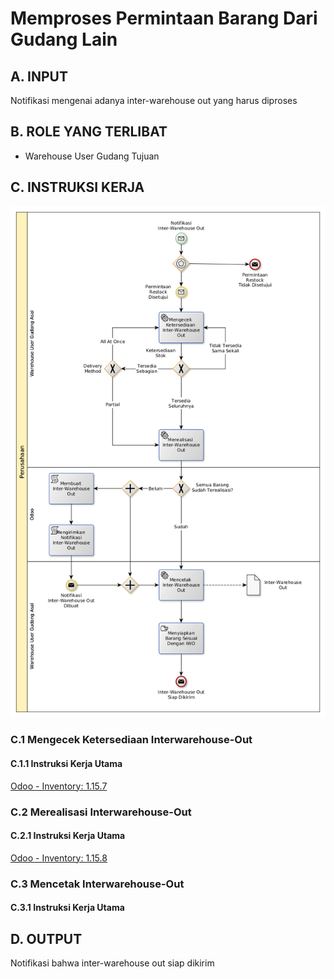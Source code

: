 # Memproses Permintaan Barang Dari Gudang Lain

## <a name="input">A. INPUT</a>

Notifikasi mengenai adanya inter-warehouse out yang harus diproses

## <a name="role">B. ROLE YANG TERLIBAT</a>

* Warehouse User Gudang Tujuan

## <a name="instruksi">C. INSTRUKSI KERJA</a>

![](../img/memproses-interwarehouse-out-pull-flow.png)

### C.1 Mengecek Ketersediaan Interwarehouse-Out

#### C.1.1 Instruksi Kerja Utama

[Odoo - Inventory: 1.15.7](https://open-synergy.github.io/mdbook-inventory/transaksi/interwarehouse-out/check.html)

### C.2 Merealisasi Interwarehouse-Out

#### C.2.1 Instruksi Kerja Utama

[Odoo - Inventory: 1.15.8](https://open-synergy.github.io/mdbook-inventory/transaksi/interwarehouse-out/transfer.html)

### C.3 Mencetak Interwarehouse-Out

#### C.3.1 Instruksi Kerja Utama


## <a name="output">D. OUTPUT</output>

Notifikasi bahwa inter-warehouse out siap dikirim
